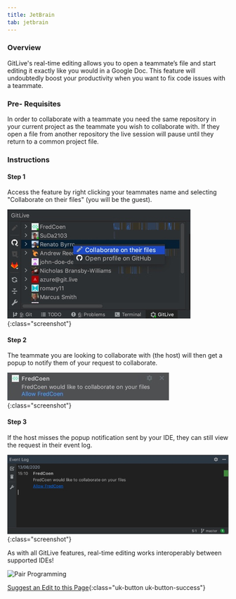 ```yaml
---
title: JetBrain
tab: jetbrain
---
```


### Overview

GitLive's real-time editing allows you to open a teammate’s file and start editing it exactly like you would in a Google Doc. This feature will undoubtedly boost your productivity when you want to fix code issues with a teammate.

### Pre- Requisites

In order to collaborate with a teammate you need the same repository in your current project as the teammate you wish to collaborate with. If they open a file from another repository the live session will pause until they return to a common project file.

### Instructions
#### Step 1

 Access the feature by right clicking your teammates name and selecting "Collaborate on their files" (you will be the guest).

![Click on Collaborate](/uploads/jetbrains-collaborate.jpg "Collaborate"){:class="screenshot"}

#### Step 2

 The teammate you are looking to collaborate with (the host) will then get a popup to notify them of your request to collaborate.

![Collaborate Popup](/uploads/jetbrains-collaborate-popup.jpeg "Collaborate Popup"){:class="screenshot"}

#### Step 3

 If the host misses the popup notification sent by your IDE, they can still view the request in their event log.

![Collaborate Popup](/uploads/jetbrains-collaborate-event-log.jpg "Collaborate Event Log"){:class="screenshot"}

As with all GitLive features, real-time editing works interoperably between supported IDEs!

![Pair Programming](/uploads/pairprogramming.gif "Pair Programming Example")



[Suggest an Edit to this Page](https://github.com/GitLiveApp/GitLive/edit/master/_sections/pairprogramming-jetbrains.md){:class="uk-button uk-button-success"}


